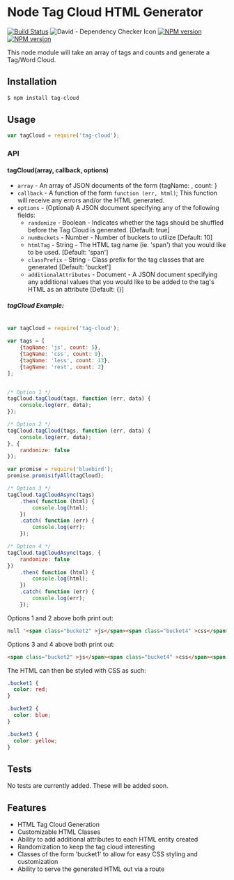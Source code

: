 # Node Tag Cloud HTML Generator

[![Build Status](https://travis-ci.org/mrodrig/tag-cloud.svg?branch=master)](https://travis-ci.org/mrodrig/tag-cloud)
![David - Dependency Checker Icon](https://david-dm.org/mrodrig/tag-cloud.png "tag-cloud Dependency Status")
[![NPM version](http://img.shields.io/npm/dm/tag-cloud.svg)](https://www.npmjs.org/package/tag-cloud)
[![NPM version](https://img.shields.io/npm/v/tag-cloud.svg)](https://www.npmjs.org/package/tag-cloud)

This node module will take an array of tags and counts and generate a Tag/Word Cloud.

## Installation

```bash
$ npm install tag-cloud
```

## Usage

```javascript
var tagCloud = require('tag-cloud');
```

### API

#### tagCloud(array, callback, options)

* `array` - An array of JSON documents of the form {tagName: <String>, count: <Number>}
* `callback` - A function of the form `function (err, html)`; This function will receive any errors and/or the HTML generated.
* `options` - (Optional) A JSON document specifying any of the following fields:
  * `randomize` - Boolean - Indicates whether the tags should be shuffled before the Tag Cloud is generated. [Default: true]
  * `numBuckets` - Number - Number of buckets to utilize [Default: 10]
  * `htmlTag` - String - The HTML tag name (ie. 'span') that you would like to be used. [Default: 'span']
  * `classPrefix` - String - Class prefix for the tag classes that are generated [Default: 'bucket']
  * `additionalAttributes` - Document - A JSON document specifying any additional values that you would like to be added to the tag's HTML as an attribute [Default: {}]

##### tagCloud Example:

```javascript

var tagCloud = require('tag-cloud');

var tags = [
    {tagName: 'js', count: 5},
    {tagName: 'css', count: 9},
    {tagName: 'less', count: 13},
    {tagName: 'rest', count: 2}
];


/* Option 1 */
tagCloud.tagCloud(tags, function (err, data) {
    console.log(err, data);
});

/* Option 2 */
tagCloud.tagCloud(tags, function (err, data) {
    console.log(err, data);
}, {
    randomize: false
});

var promise = require('bluebird');
promise.promisifyAll(tagCloud);

/* Option 3 */
tagCloud.tagCloudAsync(tags)
    .then( function (html) {
        console.log(html);
    })
    .catch( function (err) {
        console.log(err);
    });

/* Option 4 */
tagCloud.tagCloudAsync(tags, {
    randomize: false
})
    .then( function (html) {
        console.log(html);
    })
    .catch( function (err) {
        console.log(err);
    });
```

Options 1 and 2 above both print out:

```html
null '<span class="bucket2" >js</span><span class="bucket4" >css</span><span class="bucket6" >less</span><span class="bucket0" >rest</span>'
```

Options 3 and 4 above both print out:

```html
<span class="bucket2" >js</span><span class="bucket4" >css</span><span class="bucket6" >less</span><span class="bucket0" >rest</span>
```

The HTML can then be styled with CSS as such:

```css
.bucket1 {
  color: red;
}

.bucket2 {
  color: blue;
}

.bucket3 {
  color: yellow;
}
```

## Tests

No tests are currently added. These will be added soon.

## Features

- HTML Tag Cloud Generation
- Customizable HTML Classes
- Ability to add additional attributes to each HTML entity created
- Randomization to keep the tag cloud interesting
- Classes of the form 'bucket1' to allow for easy CSS styling and customization
- Ability to serve the generated HTML out via a route
